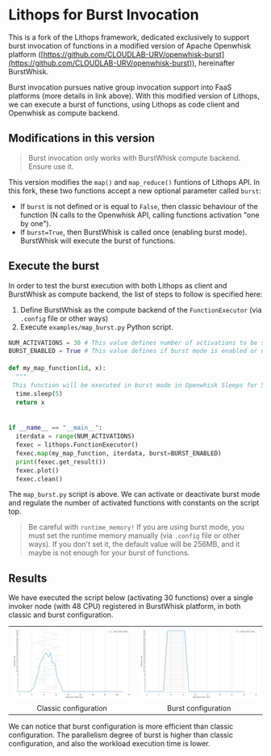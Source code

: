 # Lithops for Burst Invocation
This is a fork of the Lithops framework, dedicated exclusively to support burst invocation of functions in a modified version of Apache Openwhisk platform ([https://github.com/CLOUDLAB-URV/openwhisk-burst](https://github.com/CLOUDLAB-URV/openwhisk-burst)), hereinafter BurstWhisk. 

Burst invocation pursues native group invocation support into FaaS platforms (more details in link above). With this modified version of Lithops, we can execute a burst of functions, using Lithops as code client and Openwhisk as compute backend.  

## Modifications in this version

> Burst invocation only works with BurstWhisk compute backend. Ensure use it.

This version modifies the `map()` and `map_reduce()` funtions of Lithops API. In this fork, these two functions accept a new optional parameter called `burst`:

 - If `burst` is not defined or is equal to `False`, then classic behaviour of the function (N calls to the Openwhisk API, calling functions activation "one by one").
 - If `burst=True`, then BurstWhisk is called once (enabling burst mode). BurstWhisk will execute the burst of functions.


## Execute the burst
In order to test the burst execution with both Lithops as client and BurstWhisk as compute backend, the list of steps to follow is specified here:

 1. Define BurstWhisk as the compute backend of the `FunctionExecutor` (via `.config` file or other ways)
 2. Execute `examples/map_burst.py` Python script. 

```python
NUM_ACTIVATIONS = 30 # This value defines number of activations to be spawned in burst mode  
BURST_ENABLED = True # This value defines if burst mode is enabled or not  
  
def my_map_function(id, x):  
  """  
 This function will be executed in burst mode in Openwhisk Sleeps for 5 seconds to simulate a long-running function """  print(f"I'm activation number {id}")  
  time.sleep(5)  
  return x  
  
  
if __name__ == "__main__":  
  iterdata = range(NUM_ACTIVATIONS)  
  fexec = lithops.FunctionExecutor()  
  fexec.map(my_map_function, iterdata, burst=BURST_ENABLED)  
  print(fexec.get_result())  
  fexec.plot()  
  fexec.clean()
  ```

The `map_burst.py` script is above. We can activate or deactivate burst mode and regulate the number of activated functions with constants on the script top.

> Be careful with `runtime_memory!` If you are using burst mode, you must set the runtime memory manually (via `.config` file or other ways). If you don't set it, the default value will be 256MB, and it maybe is not enough for your burst of functions.
 
## Results
We have executed the script below (activating 30 functions) over a single invoker node (with 48 CPU) registered in BurstWhisk platform, in both classic and burst configuration. 


<table>
<tr>
<td>
<img src="examples/burst_graphs/examples_histogram.png" >
</td>
<td>
<img src="examples/burst_graphs/examples_histogram_burst.png">
</td>
</tr>
<tr>
<td align="center">
Classic configuration
</td>
<td align="center">
Burst configuration
</td>
</tr>
</table>


We can notice that burst configuration is more efficient than classic configuration. The parallelism degree of burst is higher than classic configuration, and also the workload execution time is lower.
